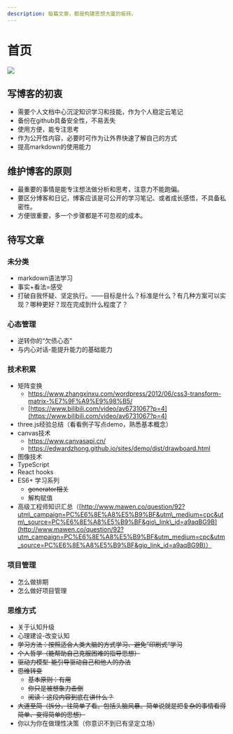 ```yaml
---
description: 每篇文章，都是构建思想大厦的板砖。
---
```


# 首页

![](.gitbook/assets/image%20%281%29.png)

## 写博客的初衷

* 需要个人文档中心沉淀知识学习和技能，作为个人稳定云笔记
* 备份在github具备安全性，不易丢失
* 使用方便，能专注思考
* 作为公开性内容，必要时可作为让外界快速了解自己的方式
* 提高markdown的使用能力

## 维护博客的原则

* 最重要的事情是能专注想法做分析和思考，注意力不能跑偏。
* 要区分博客和日记，博客应该是可公开的学习笔记、或者成长感悟，不具备私密性。
* 方便很重要，多一个步骤都是不可忽视的成本。

## 待写文章

### 未分类

* markdown语法学习
* 事实+看法=感受
* 打破自我怀疑、坚定执行。——目标是什么？标准是什么？有几种方案可以实现？哪种更好？现在完成到什么程度了？

### 心态管理

* 逆转你的“欠债心态”
* 与内心对话-能提升能力的基础能力

### 技术积累

* 矩阵变换  
  * https://www.zhangxinxu.com/wordpress/2012/06/css3-transform-matrix-%E7%9F%A9%E9%98%B5/
  * [https://www.bilibili.com/video/av6731067?p=4](https://www.bilibili.com/video/av6731067?p=4)
* three.js经验总结（看看例子写点demo，熟悉基本概念）
* canvas技术 
  * https://www.canvasapi.cn/
  * https://edwardzhong.github.io/sites/demo/dist/drawboard.html
* 图像技术
* TypeScript
* React hooks
* ES6+ 学习系列
  * ~~generator相关~~
  * 解构赋值
* 高级工程师知识汇总（[http://www.mawen.co/question/92?utm\_campaign=PC%E6%8E%A8%E5%B9%BF&utm\_medium=cpc&utm\_source=PC%E6%8E%A8%E5%B9%BF&gio\_link\_id=a9aqBG9B](http://www.mawen.co/question/92?utm_campaign=PC%E6%8E%A8%E5%B9%BF&utm_medium=cpc&utm_source=PC%E6%8E%A8%E5%B9%BF&gio_link_id=a9aqBG9B)）

### 项目管理

* 怎么做排期
* 怎么做好项目管理

### 思维方式

* 关于认知升级
* 心理建设-改变认知
* ~~学习方法：按照适合人类大脑的方式学习、避免”印刷式“学习~~
* ~~个人哲学（能帮助自己克服困难的指导思想）~~
* ~~驱动力模型-能引导驱动自己和他人的办法~~
* ~~思维转变~~
  * ~~基本原则：有用~~
  * ~~你只是被想象力击倒~~
  * ~~阅读：这段内容到底在讲什么？~~
* ~~大道至简（拆分，往简单了看。包括头脑风暴。简单说就是把复杂的事情看得简单、变得简单的思想）~~
* 你以为你在做理性决策（你意识不到已有坚定立场）





